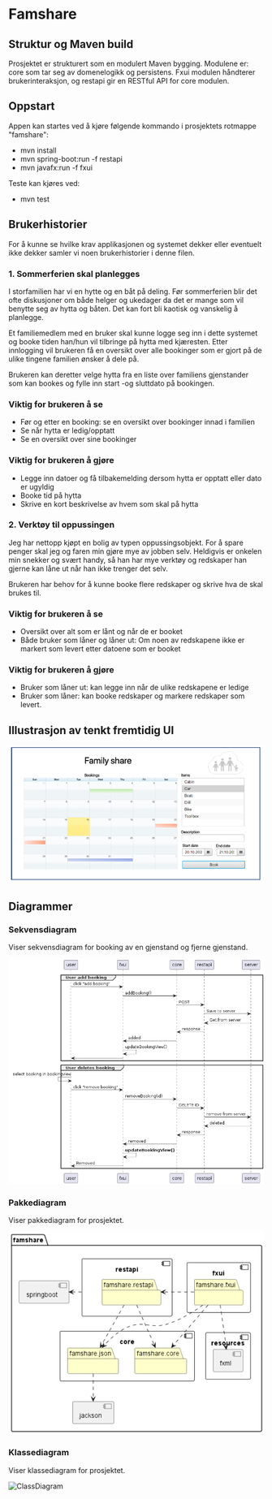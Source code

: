 # Famshare

## Struktur og Maven build

Prosjektet er strukturert som en modulert Maven bygging. Modulene er: core som tar seg av domenelogikk og persistens. Fxui modulen håndterer brukerinteraksjon, og restapi gir en RESTful API for core modulen.

## Oppstart

Appen kan startes ved å kjøre følgende kommando i prosjektets rotmappe "famshare":

- mvn install
- mvn spring-boot:run -f restapi
- mvn javafx:run -f fxui

Teste kan kjøres ved:

- mvn test
## Brukerhistorier

For å kunne se hvilke krav applikasjonen og systemet dekker eller eventuelt ikke dekker samler vi noen brukerhistorier i denne filen.

### 1. Sommerferien skal planlegges

I storfamilien har vi en hytte og en båt på deling. Før sommerferien blir det ofte diskusjoner om både helger og ukedager da det er mange som vil benytte seg av hytta og båten. Det kan fort bli kaotisk og vanskelig å planlegge.

Et familiemedlem med en bruker skal kunne logge seg inn i dette systemet og booke tiden han/hun vil tilbringe på hytta med kjæresten. Etter innlogging vil brukeren få en oversikt over alle bookinger som er gjort på de ulike tingene familien ønsker å dele på.

Brukeren kan deretter velge hytta fra en liste over familiens gjenstander som kan bookes og fylle inn start -og sluttdato på bookingen.

### Viktig for brukeren å se

- Før og etter en booking: se en oversikt over bookinger innad i familien
- Se når hytta er ledig/opptatt
- Se en oversikt over sine bookinger

### Viktig for brukeren å gjøre

- Legge inn datoer og få tilbakemelding dersom hytta er opptatt eller dato er ugyldig
- Booke tid på hytta
- Skrive en kort beskrivelse av hvem som skal på hytta

### 2. Verktøy til oppussingen

Jeg har nettopp kjøpt en bolig av typen oppussingsobjekt. For å spare penger skal jeg og faren min gjøre mye av jobben selv. Heldigvis er onkelen min snekker og svært handy, så han har mye verktøy og redskaper han gjerne kan låne ut når han ikke trenger det selv.

Brukeren har behov for å kunne booke flere redskaper og skrive hva de skal brukes til.

### Viktig for brukeren å se

- Oversikt over alt som er lånt og når de er booket
- Både bruker som låner og låner ut: Om noen av redskapene ikke er markert som levert etter datoene som er booket

### Viktig for brukeren å gjøre

- Bruker som låner ut: kan legge inn når de ulike redskapene er ledige
- Bruker som låner: kan booke redskaper og markere redskaper som levert.

## Illustrasjon av tenkt fremtidig UI

![Illustrasjon](FamshareDemo.png)

## Diagrammer

### Sekvensdiagram

Viser sekvensdiagram for booking av en gjenstand og fjerne gjenstand.

![Sequencediagram](../docs/diagrams/SequenceDiagram.png)
### Pakkediagram

Viser pakkediagram for prosjektet.

![PackageDiagram](../docs/diagrams/PackageDiagram.png)

### Klassediagram

Viser klassediagram for prosjektet.

![ClassDiagram](https://www.plantuml.com/plantuml/png/XPJ1ZXiX38RlF0NA2QhkeTTLjTgawI7IgZsi-W3EO25Q1YfWK-tRTo5umZ0pocNYs9_DRnln71E4z3PQDbY8aNy3Yqv1O8mi_iZt8S3xYudfwy7xFyRf9tw-6d76NRnHFE3eBrX1OLmYzgJa0WQbQbJK3ABb7G4QKxMZQDcSRn4SDt5_0MFXR76gxV3VWShNXkj_neXvvAU4Ov61wkVvDmwfYVsA6Awnq7XV_03s20bv6MUsLgFeL1URpQVnbsQdn2SEjXXnqaaJZ9XAGAne-BmyMgxa7-ZyiYsZPATFjyXM0PgLM4nlCoE8Pffhr2irijRSMi9tfpgSskxNgplLijyn0O52tIfrAsyJ8K5oUxKPszVjphZN5BAH_DKGT6LB0upbxuroC6BdKXY7OFucunr5odu_pDEHygVH_O0HHLDCTjLqHMIVUBmT8vOdBykq2SjgpILiDEiIe06K1J6Mlzq0gkjQWOZj5WdeMoJ_KXH59b44js_KoINK6CfcSnEngmXAPRUuRQEDqmiwHvHiNjhTbnt_zF30ToEuzns_NPd1kmJ6HKOk8lDlBdYFgJA8ARBwu_ewp-ZKssZ_0m00)